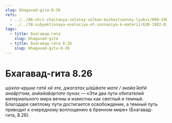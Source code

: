 ```yaml
---
slug: bhagavad-gita-8-26
refs:
  - ../../06-shri-chaitanya-zolotoy-vulkan-bozhestvennoy-lyubvi/099-1982-02-20-v5-s1-nishozhdenie-chajtani-v-raznye.md
  - ../../38-subyektivnaya-evoluciya-ot-soznaniya-k-materii/630-1982-02-17-b3-tvorenie.md
tags:
  - title: Бхагавад-гита
    slug: bhagavad-gita
  - title: Бхагавад-гита 8.26
    slug: bhagavad-gita-8-26
---
```


# Бхагавад-гита 8.26

*ш́укла-кр̣ш̣н̣е гатӣ хй эте, джагатах̣ ш́а̄ш́вате мате / экайа̄ йа̄тй ана̄вр̣ттим, анйайа̄вартате пунах̣* — «Эти два пути обитателей материального мира вечны и известны как светлый и темный. Благодаря светлому пути достигается освобождение, а темный путь приводит к очередному воплощению в бренном мире» (Бхагавад-гита, 8.26).
